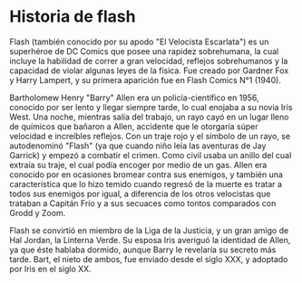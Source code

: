 # Historia de flash

Flash (también conocido por su apodo "El Velocista Escarlata") es un superhéroe de DC Comics que posee una rapidez sobrehumana, la cual incluye la habilidad de correr a gran velocidad, reflejos sobrehumanos y la capacidad de violar algunas leyes de la física. Fue creado por Gardner Fox y Harry Lampert, y su primera aparición fue en Flash Comics N°1 (1940).

Bartholomew Henry "Barry" Allen era un policía-científico en 1956, conocido por ser lento y llegar siempre tarde, lo cual enojaba a su novia Iris West. Una noche, mientras salía del trabajo, un rayo cayó en un lugar lleno de químicos que bañaron a Allen, accidente que le otorgaría súper velocidad e increíbles reflejos. Con un traje rojo y el símbolo de un rayo, se autodenominó "Flash" (ya que cuando niño leía las aventuras de Jay Garrick) y empezó a combatir el crimen. Como civil usaba un anillo del cual extraía su traje, el cual podía encoger por medio de un gas. Allen era conocido por en ocasiones bromear contra sus enemigos, y también una característica que lo hizo temido cuando regresó de la muerte es tratar a todos sus enemigos por igual, a diferencia de los otros velocistas que trataban a Capitán Frío y a sus secuaces como tontos comparados con Grodd y Zoom.

Flash se convirtió en miembro de la Liga de la Justicia, y un gran amigo de Hal Jordan, la Linterna Verde. Su esposa Iris averiguó la identidad de Allen, ya que éste hablaba dormido, aunque Barry le revelaría su secreto más tarde. Bart, el nieto de ambos, fue enviado desde el siglo XXX, y adoptado por Iris en el siglo XX.
